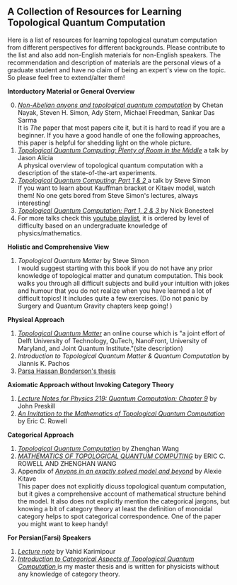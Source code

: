 A Collection of Resources for Learning Topological Quantum Computation
----------------------------------
Here is a list of resources for learning topological qunatum computation from different perspectives for different backgrounds. Please contribute to the list and also add non-English materials for non-English speakers. The recommendation and description of materials are the personal views of a graduate student and have no claim of being an expert's view on the topic. So please feel free to extend/alter them! 

**Intorductory Material or General Overview**

0. <a href="https://arxiv.org/abs/0707.1889"> *Non-Abelian anyons and topological quantum computation*</a> by Chetan Nayak, Steven H. Simon, Ady Stern, Michael Freedman, Sankar Das Sarma 
</br> It is *The* paper that most papers cite it, but it is hard to read if you are a beginner. If you have a good handle of one the following approaches, this paper is helpful for shedding light on the whole picture. 
1. <a href="https://www.youtube.com/watch?v=qj-w6ISQL5Y"> *Topological Quantum Computing: Plenty of Room in the Middle*</a> a talk by Jason Alicia </br> 
A physical overview of topological quantum computation with a description of the state-of-the-art experiments. 
2. <a href= "https://www.youtube.com/watch?v=FAiiXp9IoBk">*Topological Quantum Computing: Part 1 & 2* </a> a talk by Steve Simon </br>
If you want to learn about Kauffman bracket or Kitaev model, watch them! No one gets bored from Steve Simon's lectures, always interesting!
3. <a href="https://www.youtube.com/watch?v=sB5AGbk5Z4Y&list=PLgi8knCht2bKn6ZpvSwqbmXSbP4pIjuF2&index=8&t=0s">*Topological Quantum Computation: Part 1, 2 & 3* </a> by Nick Bonesteel 
4. For more talks check this <a href="https://www.youtube.com/playlist?list=PLgi8knCht2bKn6ZpvSwqbmXSbP4pIjuF2"> youtube playlist</a>, it is ordered by level of difficulty based on an undergraduate knowledge of physics/mathematics. 

**Holistic and Comprehensive View**
1. *Topological Quantum Matter* by Steve Simon </br>
I would suggest starting with this book if you do not have any prior knowledge of topological matter and qunatum computation. This book walks you through all difficult subjects and build your intuition with jokes and humour that you do not realize when you have learned a lot of difficult topics! It includes quite a few exercises. (Do not panic by Surgery and Quantum Gravity chapters keep going! )

**Physical Approach**
1. <a href="https://www.edx.org/course/topology-in-condensed-matter-tying-quantum-knots"> *Topological Quantum Matter*</a>  an online course which is "a joint effort of Delft University of Technology, QuTech, NanoFront, University of Maryland, and Joint Quantum Institute."(site description) 
2. *Introduction to Topological Quantum Matter & Quantum Computation* by Jiannis K. Pachos 
3. <a href="https://thesis.library.caltech.edu/2447/2/thesis.pdf"> Parsa Hassan Bonderson's thesis</a>

**Axiomatic Approach without Invoking Category Theory**
1. <a href="http://www.theory.caltech.edu/~preskill/ph219/topological.pdf"> *Lecture Notes for Physics 219: Quantum Computation: Chapter 9*</a> by John Preskill 
2. <a href="https://arxiv.org/pdf/1601.05288.pdf"> *An Invitation to the Mathematics of Topological Quantum Computation*</a>  by Eric C. Rowell 

**Categorical Approach**
1. <a href="http://web.math.ucsb.edu/~zhenghwa/data/course/cbms.pdf"> *Topological Quantum Computation*</a> by Zhenghan Wang 
2. <a href="https://arxiv.org/pdf/1705.06206.pdf"> *MATHEMATICS OF TOPOLOGICAL QUANTUM COMPUTING*</a> by ERIC C. ROWELL AND ZHENGHAN WANG
3. Appendix of <a href="https://arxiv.org/abs/cond-mat/0506438 "> *Anyons in an exactly solved model and beyond*</a> by Alexie Kitave </br>
This paper does not explicitly dicuss topological quantum computation, but it gives a comprehensive account of mathematical structure behind the model. It also does not explicitly mention the categorical jargons, but knowing a bit of category theory at least the definition of monoidal category helps to spot categorical correspondence. One of the paper you might want to keep handy! 


**For Persian(Farsi) Speakers**
1. <a href="http://physics.sharif.edu/~vahid/teaching/Quantum%20Computation%201393/21-QCI-Topological%20QCNew.pdf">*Lecture note*</a> by Vahid Karimipour 
2. <a href="http://repository.sharif.edu/resource/407517/introduction-to-categorical-aspects-of-topological-quantum-computation"> *Introduction to Categorical Aspects of Topological Quantum Computation* </a> is my master thesis and is written for physicists without any knowledge of category theory. 
